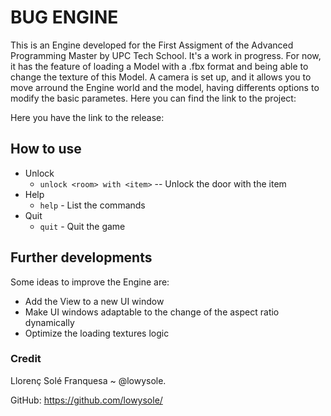 # BUG ENGINE

This is an Engine developed for the First Assigment of the Advanced Programming Master by UPC Tech School.
It's a work in progress. For now, it has the feature of loading a Model with a .fbx format and being able to change the texture of this Model. A camera is set up, and it allows you to move arround the Engine world and the model, having differents options to modify the basic parametes. 
Here you can find the link to the project:

Here you have the link to the release: 


## How to use

 - Unlock
  	 - `unlock <room> with <item>` -- Unlock the door with the item
 - Help
	 - `help` - List the commands
 - Quit
	 - `quit` - Quit the game
	 

## Further developments
Some ideas to improve the Engine are:
  - Add the View to a new UI window
  - Make UI windows adaptable to the change of the aspect ratio dynamically
  - Optimize the loading textures logic 
  
  
### Credit
Llorenç Solé Franquesa ~ @lowysole.

GitHub: https://github.com/lowysole/

